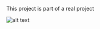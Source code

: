 This project is part of a real project 


![alt text](https://drive.google.com/file/d/1Gj3oAR0-KednXZWe_5TrkUGXe6lIlTFu/view?usp=sharing)
